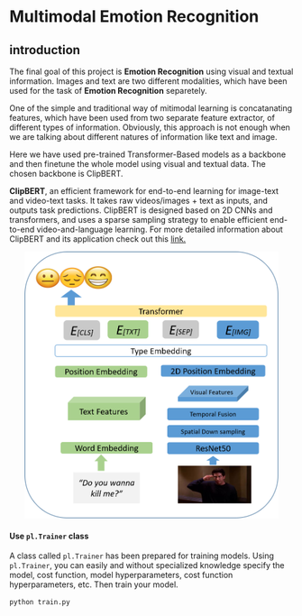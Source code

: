 # Multimodal Emotion Recognition

## introduction

The final goal of this project is **Emotion Recognition** using visual and textual information.
Images and text are two different modalities, which have been used for the task of **Emotion Recognition** separetely. 

One of the simple and traditional way of mitimodal learning is concatanating features, which have been used from two separate feature extractor, of different types of information. Obviously, this approach is not enough when we are talking about different natures of information like text and image.

Here we have used pre-trained Transformer-Based models as a backbone and then finetune the whole model using visual and textual data. The chosen backbone is ClipBERT.


**ClipBERT**, an efficient framework for end-to-end learning for image-text and video-text tasks. It takes raw videos/images + text as inputs, and outputs task predictions. ClipBERT is designed based on 2D CNNs and transformers, and uses a sparse sampling strategy to enable efficient end-to-end video-and-language learning. For more detailed information about ClipBERT and its application check out this [link.](https://github.com/jayleicn/ClipBERT)

<p align="center">
<img src="ClipBERT.png" width="450">
</p>

#### Use ```pl.Trainer``` class

A class called ‍‍‍‍‍‍```pl.Trainer``` has been prepared for training models. Using ```pl.Trainer```, you can easily and without specialized knowledge specify the model, cost function, model hyperparameters, cost function hyperparameters, etc. Then train your model.

```python
python train.py
```


